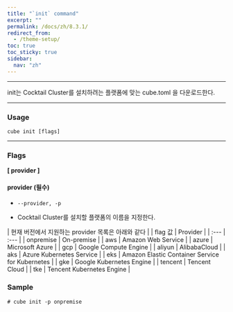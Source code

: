 ```yaml
---
title: "`init` command"
excerpt: ""
permalink: /docs/zh/8.3.1/
redirect_from:
  - /theme-setup/
toc: true
toc_sticky: true
sidebar:
  nav: "zh"
---
```


---
init는 Cocktail Cluster를 설치하려는 플랫폼에 맞는 cube.toml 을 다운로드한다.

---

### Usage

`cube init [flags]`

----
### Flags  
**[ provider ]**

#### provider (필수)

* `--provider, -p`

* Cocktail Cluster를 설치할 플랫폼의 이름을 지정한다.

| 현재 버전에서 지원하는 provider 목록은 아래와 같다 |
| flag 값 | Provider |
| :--- | :--- |
| onpremise | On-premise |
| aws | Amazon Web Service |
| azure | Microsoft Azure |
| gcp | Google Compute Engine |
| aliyun | AlibabaCloud |
| aks | Azure Kubernetes Service |
| eks | Amazon Elastic Container Service for Kubernetes |
| gke | Google Kubernetes Engine |
| tencent | Tencent Cloud |
| tke | Tencent Kubernetes Engine |

### Sample
```
# cube init -p onpremise
```
